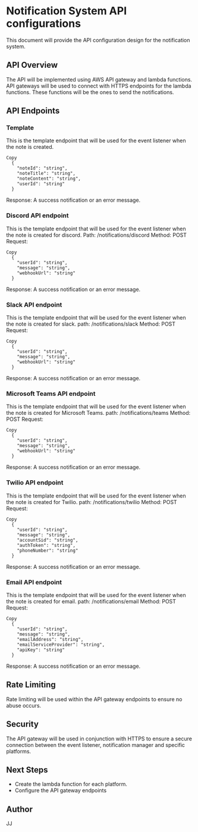 # Notification System API configurations
This document will provide the API configuration design for the notification system. 

## API Overview
The API will be implemented using AWS API gateway and lambda functions. API gateways will be used to connect with HTTPS endpoints for the lambda functions. These functions will be the ones to send the notifications.

## API Endpoints
### Template
This is the template endpoint that will be used for the event listener when the note is created.
```
Copy
  {
    "noteId": "string",
    "noteTitle": "string",
    "noteContent": "string",
    "userId": "string"
  } 
  ```
Response: A success notification or an error message.

### Discord API endpoint
This is the template endpoint that will be used for the event listener when the note is created for discord.
Path: /notifications/discord
Method: POST
Request:
```
Copy
  {
    "userId": "string",
    "message": "string",
    "webhookUrl": "string"
  }
```
Response: A success notification or an error message.

### Slack API endpoint
This is the template endpoint that will be used for the event listener when the note is created for slack.
path: /notifications/slack
Method: POST
Request:
```
Copy
  {
    "userId": "string",
    "message": "string",
    "webhookUrl": "string"
  }
```
Response: A success notification or an error message.

### Microsoft Teams API endpoint
This is the template endpoint that will be used for the event listener when the note is created for Microsoft Teams.
path: /notifications/teams
Method: POST
Request:
```
Copy
  {
    "userId": "string",
    "message": "string",
    "webhookUrl": "string"
  }
```
Response: A success notification or an error message.

### Twilio API endpoint
This is the template endpoint that will be used for the event listener when the note is created for Twilio.
path: /notifications/twilio
Method: POST
Request:
```
Copy
  {
    "userId": "string",
    "message": "string",
    "accountSid": "string",
    "authToken": "string",
    "phoneNumber": "string"
  }
```
Response: A success notification or an error message.

### Email API endpoint
This is the template endpoint that will be used for the event listener when the note is created for email.
path: /notifications/email
Method: POST
Request:
```
Copy
  {
    "userId": "string",
    "message": "string",
    "emailAddress": "string",
    "emailServiceProvider": "string",
    "apiKey": "string"
  }
```
Response: A success notification or an error message.

## Rate Limiting
Rate limiting will be used within the API gateway endpoints to ensure no abuse occurs.

## Security
The API gateway will be used in conjunction with HTTPS to ensure a secure connection between the event listener, notification manager and specific platforms.  

## Next Steps
* Create the lambda function for each platform.
* Configure the API gateway endpoints 

## Author
JJ
